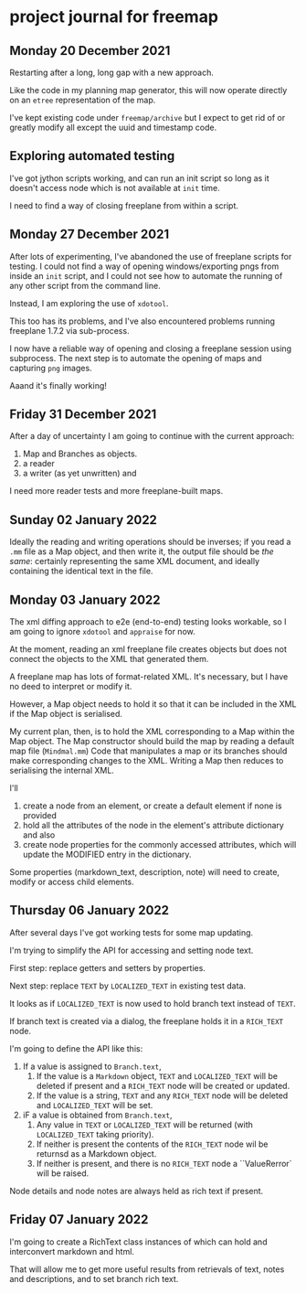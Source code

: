# project journal for freemap

## Monday 20 December 2021

Restarting after a long, long gap with a new approach.

Like the code in my planning map generator, this will now operate directly on an `etree` representation of 
the map.

I've kept existing code under `freemap/archive` but I expect to get rid of or greatly modify all except the uuid and 
timestamp code.

## Exploring automated testing

I've got jython scripts working, and can run an init script so long as it doesn't access node which is not available at 
`init` time.

I need to find a way of closing freeplane from within a script.


## Monday 27 December 2021

After lots of experimenting, I've abandoned the use of freeplane scripts for testing. I could not find a way of 
opening windows/exporting pngs from inside an `init` script, and I could not see how to automate the running of 
any other script from the command line.

Instead, I am exploring the use of `xdotool`.

This too has its problems, and I've also encountered problems running freeplane 1.7.2 via sub-process.

I now have a reliable way of opening and closing a freeplane session using subprocess. The next step is to automate 
the opening of maps and capturing `png` images.

Aaand it's finally working!


## Friday 31 December 2021

After a day of uncertainty I am going to continue with the current approach:

1. Map and Branches as objects.
2. a reader
3. a writer (as yet unwritten) and 

I need more reader tests and more freeplane-built maps.


## Sunday 02 January 2022

Ideally the reading and writing operations should be inverses; if you read a `.mm` file as a Map object, and then 
write it, the output file should be _the same_: certainly representing the same XML document, and ideally containing 
the identical text in the file.

## Monday 03 January 2022

The xml diffing approach to e2e (end-to-end) testing looks workable, so I am going to ignore `xdotool` and 
`appraise` for now.

At the moment, reading an xml freeplane file creates objects but does not connect the objects to the XML that 
generated them.

A freeplane map has lots of format-related XML. It's necessary, but I have no deed to interpret or modify it.

However, a Map object needs to hold it so that it can be included in the XML if the Map object is serialised.

My current plan, then, is to hold the XML corresponding to a Map within the Map object. 
The Map constructor should build the map by reading a default map file (`Mindmal.mm`)
Code that manipulates a map or its branches should make corresponding changes to the XML.
Writing a Map then reduces to serialising the internal XML.

I'll
1. create a node from an element, or create a default element if none is provided
2. hold all the attributes of the node in the element's attribute dictionary and also 
3. create node properties for the commonly accessed attributes, which will update the MODIFIED entry in the dictionary.

Some properties (markdown_text, description, note) will need to create, modify or access child elements.

## Thursday 06 January 2022

After several days I've got working tests for some map updating.

I'm trying to simplify the API for accessing and setting node text.

First step: replace getters and setters by properties.

Next step: replace `TEXT` by `LOCALIZED_TEXT` in existing test data.

It looks as if `LOCALIZED_TEXT` is now used to hold branch text instead of `TEXT`.

If branch text is created via a dialog, the freeplane holds it in a `RICH_TEXT` node.

I'm going to define the API like this:

1. If  a value is assigned to `Branch.text`,
   1. If the value is a `Markdown` object,  `TEXT` and `LOCALIZED_TEXT` will be 
      deleted if present and a `RICH_TEXT` node will be created or updated.
   2. If the value is a string, `TEXT` and any `RICH_TEXT` node will be deleted and `LOCALIZED_TEXT` will be set.
2. iF a value is obtained from `Branch.text`,
   1. Any value in `TEXT` or `LOCALIZED_TEXT` will be returned (with `LOCALIZED_TEXT` taking priority).
   2. If neither is present the contents of the `RICH_TEXT` node wil be returnsd as a Markdown object.
   3. If neither is present, and there is no `RICH_TEXT` node a ``ValueRerror` will be raised.

Node details and node notes are always held as rich text if present.

## Friday 07 January 2022

I'm going to create a RichText class instances of which can hold and interconvert markdown and html.

That will allow me to get more useful results from retrievals of text, notes and descriptions, and to set branch 
rich text.



